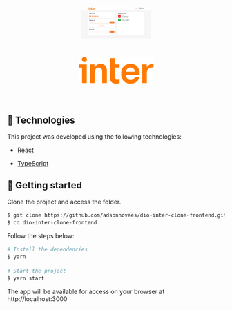 <p align="center">
  <img alt="Dashboard" src=".github/dashboard.png" width="160px">
</p>

<h1 align="center">
    <img alt="Inter-dio" title="Inter-dio" src=".github/inter-orange.png" />
</h1>
 
<br>

## 🧪 Technologies

This project was developed using the following technologies:

- [React](https://reactjs.org)
<!-- - [Firebase](https://firebase.google.com/) -->
- [TypeScript](https://www.typescriptlang.org/)

## 🚀 Getting started

Clone the project and access the folder.

```bash
$ git clone https://github.com/adsonnovaes/dio-inter-clone-frontend.git
$ cd dio-inter-clone-frontend
```

Follow the steps below:
```bash
# Install the dependencies
$ yarn

# Start the project
$ yarn start
```
The app will be available for access on your browser at http://localhost:3000
